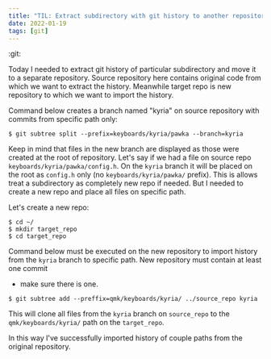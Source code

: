 ```yaml
---
title: "TIL: Extract subdirectory with git history to another repository"
date: 2022-01-19
tags: [git]
---
```


:git:

Today I needed to extract git history of particular subdirectory and move it to
a separate repository. Source repository here contains original code from which
we want to extract the history. Meanwhile target repo is new repository to which
we want to import the history.

Command below creates a branch named "kyria" on source repository with commits
from specific path only:

```
$ git subtree split --prefix=keyboards/kyria/pawka --branch=kyria
```

Keep in mind that files in the new branch are displayed as those were created at
the root of repository. Let's say if we had a file on source repo
`keyboards/kyria/pawka/config.h`. On the `kyria` branch it will be placed on the
root as `config.h` only (no `keyboards/kyria/pawka/` prefix). This is allows
treat a subdirectory as completely new repo if needed. But I needed to create a
new repo and place all files on specific path.

Let's create a new repo:
```
$ cd ~/
$ mkdir target_repo
$ cd target_repo
```


Command below must be executed on the new repository to import history from the
`kyria` branch to specific path. New repository must contain at least one commit
- make sure there is one.

```
$ git subtree add --preffix=qmk/keyboards/kyria/ ../source_repo kyria
```

This will clone all files from the `kyria` branch on `source_repo` to the
`qmk/keyboards/kyria/` path on the `target_repo`.

In this way I've successfully imported history of couple paths from the original
repository.
